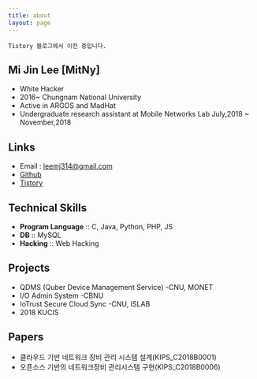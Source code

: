 ```yaml
---
title: about
layout: page
---
```


`Tistory 블로그에서 이전 중입니다.`

## Mi Jin Lee [MitNy]
- White Hacker
- 2016~ Chungnam National University
- Active in ARGOS and MadHat
- Undergraduate research assistant at Mobile Networks Lab July,2018 ~ November,2018

## Links
- Email : leemj314@gmail.com
- [Github](https://github.com/MitNy)
- [Tistory](http://mitny.tistory.com/)

## Technical Skills
- **Program Language** :: C, Java, Python, PHP, JS
- **DB** :: MySQL
- **Hacking** :: Web Hacking

## Projects
- QDMS (Quber Device Management Service) -CNU, MONET
- I/O Admin System -CBNU
- IoTrust Secure Cloud Sync -CNU, ISLAB
- 2018 KUCIS

## Papers
- 클라우드 기반 네트워크 장비 관리 시스템 설계(KIPS_C2018B0001)
- 오픈소스 기반의 네트워크장비 관리시스템 구현(KIPS_C2018B0006)
